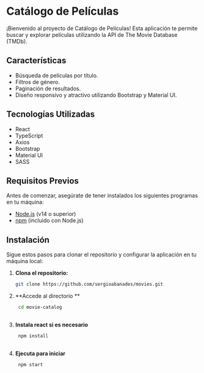 # Catálogo de Películas

¡Bienvenido al proyecto de Catálogo de Películas! Esta aplicación te permite buscar y explorar películas utilizando la API de The Movie Database (TMDb).

## Características

- Búsqueda de películas por título.
- Filtros de género.
- Paginación de resultados.
- Diseño responsivo y atractivo utilizando Bootstrap y Material UI.

## Tecnologías Utilizadas

- React
- TypeScript
- Axios
- Bootstrap
- Material UI
- SASS

## Requisitos Previos

Antes de comenzar, asegúrate de tener instalados los siguientes programas en tu máquina:

- [Node.js](https://nodejs.org/) (v14 o superior)
- [npm](https://www.npmjs.com/) (incluido con Node.js)

## Instalación

Sigue estos pasos para clonar el repositorio y configurar la aplicación en tu máquina local:

1. **Clona el repositorio:**

   ```bash
   git clone https://github.com/sergioabanades/movies.git


2. **Accede al directorio **

   ```bash
	cd movie-catalog
	
3. **Instala react si es necesario**

   ```bash
	npm install
	
4. **Ejecuta para iniciar**

   ```bash
	npm start
